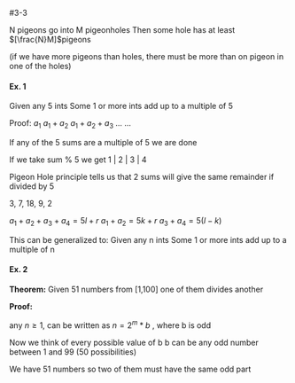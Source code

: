 #3-3 

N pigeons go into M pigeonholes
Then some hole has at least $[\frac{N}M]$pigeons

(if we have more pigeons than holes, there must be more than on pigeon in one of the holes)

#### Ex. 1

Given any 5 ints 
	Some 1 or more ints add up to a multiple of 5

Proof: 
$a_1$
$a_1+a_2$
$a_1+a_2+a_3$ 
...
...

If any of the 5 sums are a multiple of 5 we are done

If we take sum % 5 we get 1 | 2 | 3 | 4 

Pigeon Hole principle tells us that 2 sums will give the same remainder if divided by 5

3, 7, 18, 9, 2

$a_1+a_2+a_3+a_4 = 5l+r$
$a_1+a_2 = 5k + r$
$a_3+a_4= 5(l-k)$

This can be generalized to:
 Given any n ints
	 Some 1 or more ints add up to a multiple of n

#### Ex. 2 

**Theorem:**
Given 51 numbers from \[1,100]
	one of them divides another

**Proof:**

any $n\ge 1$,  can be written as $n = 2^m*b$ ,  where b is odd

Now we think of every possible value of b
	b can be any odd number between 1 and 99 (50 possibilities)

We have 51 numbers so two of them must have the same odd part

